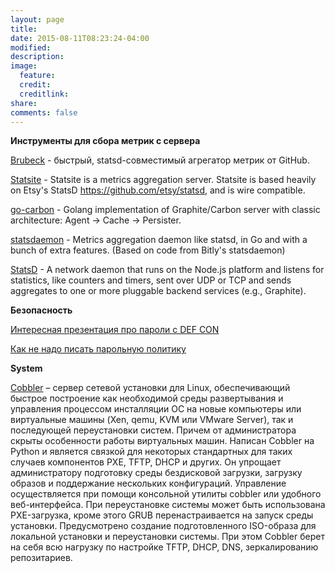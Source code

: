 ```yaml
---
layout: page
title:
date: 2015-08-11T08:23:24-04:00
modified:
description:
image:
  feature:
  credit:
  creditlink:
share:
comments: false
---
```



**Инструменты для сбора метрик с сервера**

[Brubeck](http://habrahabr.ru/post/260971/) - быстрый, statsd-совместимый агрегатор метрик от GitHub.

[Statsite](https://github.com/armon/statsite) - Statsite is a metrics aggregation server. Statsite is based heavily on Etsy's StatsD https://github.com/etsy/statsd, and is wire compatible.

[go-carbon](https://github.com/lomik/go-carbon) - Golang implementation of Graphite/Carbon server with classic architecture: Agent -> Cache -> Persister.

[statsdaemon](https://github.com/vimeo/statsdaemon) - Metrics aggregation daemon like statsd, in Go and with a bunch of extra features. (Based on code from Bitly's statsdaemon)

[StatsD](https://github.com/etsy/statsd) - A network daemon that runs on the Node.js platform and listens for statistics, like counters and timers, sent over UDP or TCP and sends aggregates to one or more pluggable backend services (e.g., Graphite).


**Безопасность**

[Интересная презентация про пароли с DEF CON](http://www.securitylab.ru/blog/personal/itsec/148265.php)

[Как не надо писать парольную политику](http://www.itsec.pro/2014/01/blog-post_23.html)


**System**

[Сobbler](https://cobbler.github.io/) – сервер сетевой установки для Linux, обеспечивающий быстрое построение как необходимой среды развертывания и управления процессом инсталляции ОС на новые компьютеры или виртуальные машины (Xen, qemu, KVM или VMware Server), так и последующей переустановки систем. Причем от администратора скрыты особенности работы виртуальных машин. Написан Сobbler на Python и является связкой для некоторых стандартных для таких случаев компонентов PXE, TFTP, DHCP и других. Он упрощает администратору подготовку среды бездисковой загрузки, загрузку образов и поддержание нескольких конфигураций. Управление осуществляется при помощи консольной утилиты cobbler или удобного веб-интерфейса. При переустановке системы может быть использована PXE-загрузка, кроме этого GRUB перенастраивается на запуск среды установки. Предусмотрено создание подготовленного ISO-образа для локальной установки и переустановки системы. При этом Сobbler берет на себя всю нагрузку по настройке TFTP, DHCP, DNS, зеркалированию репозитариев.
